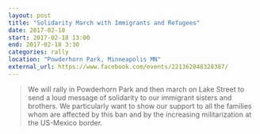 ```yaml
---
layout: post
title: "Solidarity March with Immigrants and Refugees"
date: 2017-02-18
start: 2017-02-18 13:00
end: 2017-02-18 3:30
categories: rally
location: "Powderhorn Park, Minneapolis MN"
external_url: https://www.facebook.com/events/221362848328387/
---
```


> We will rally in Powderhorn Park and then march on Lake Street to send a loud message of solidarity to our immigrant sisters and brothers. We particularly want to show our support to all the families whom are affected by this ban and by the increasing militarization at the US-Mexico border. 
